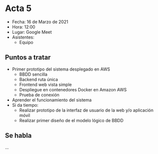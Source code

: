 # Acta 5

- Fecha: 16 de Marzo de 2021
- Hora: 12:00
- Lugar: Google Meet
- Asistentes:
  - Equipo

## Puntos a tratar

- Primer prototipo del sistema desplegado en AWS
  - BBDD sencilla
  - Backend ruta única
  - Frontend web vista simple
  - Despliegue en contenedores Docker en Amazon AWS
  - Prueba de conexión
- Aprender el funcionamiento del sistema
- Si da tiempo:
  - Realizar prototipo de la interfaz de usuario de la web y/o aplicación móvil
  - Realizar primer diseño de el modelo lógico de BBDD

## Se habla

...
